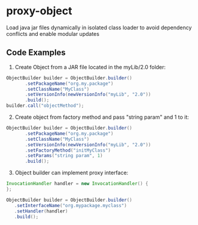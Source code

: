 # proxy-object
Load java jar files dynamically in isolated class loader to avoid dependency conflicts and enable modular updates

## Code Examples
1. Create Object from a JAR file located in the myLib/2.0 folder:
```java
ObjectBuilder builder = ObjectBuilder.builder()
       .setPackageName("org.my.package")
       .setClassName("MyClass")
       .setVersionInfo(newVersionInfo("myLib", "2.0"))
       .build();
builder.call("objectMethod");
```
2. Create object from factory method and pass "string param" and 1 to it:
```java
ObjectBuilder builder = ObjectBuilder.builder()
       .setPackageName("org.my.package")
       .setClassName("MyClass")
       .setVersionInfo(newVersionInfo("myLib", "2.0"))
       .setFactoryMethod("initMyClass")
       .setParams("string param", 1)
       .build();
```
3. Object builder can implement proxy interface:
```java
InvocationHandler handler = new InvocationHandler() {
};

ObjectBuilder builder = ObjectBuilder.builder()
   .setInterfaceName("org.mypackage.myclass")
   .setHandler(handler)
   .build();
```   
